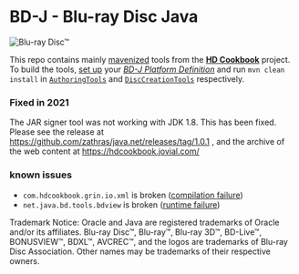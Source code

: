 # BD-J - Blu-ray Disc Java

![Blu-ray Disc™](http://blu-raydisc.com/Images/bdalogo.png)

This repo contains mainly [mavenized](http://maven.apache.org/) tools from the [**HD Cookbook**](http://java.net/projects/hdcookbook/) project. To build the tools, [set up](./etc/build.sh) your [*BD-J Platform Definition*](http://java.net/projects/hdcookbook/pages/BDJPlatformDefinition) and run `mvn clean install` in [`AuthoringTools`](./AuthoringTools) and [`DiscCreationTools`](./DiscCreationTools) respectively.

### Fixed in 2021

The JAR signer tool was not working with JDK 1.8.  This has been fixed.  Please see the
release at https://github.com/zathras/java.net/releases/tag/1.0.1 , and the archive of the web content at https://hdcookbook.jovial.com/ 

### known issues
* `com.hdcookbook.grin.io.xml` is broken ([compilation failure](https://gist.github.com/1916339))
* `net.java.bd.tools.bdview` is broken ([runtime failure](https://gist.github.com/1916340))

Trademark Notice:
Oracle and Java are registered trademarks of Oracle and/or its affiliates.
Blu-ray Disc™, Blu-ray™, Blu-ray 3D™, BD-Live™, BONUSVIEW™, BDXL™, AVCREC™, and the logos are trademarks of Blu-ray Disc Association.
Other names may be trademarks of their respective owners.

